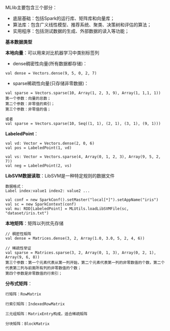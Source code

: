 MLlib主要包含三个部分：

* 底层基础：包括Spark的运行库、矩阵库和向量库；
* 算法库：包含广义线性模型、推荐系统、聚类、决策树和评估的算法；
* 实用程序：包括测试数据的生成、外部数据的读入等功能；



**基本数据类型**



**本地向量**：可以用来对比机器学习中类别标签列

* dense稠密性向量(所有数据都存储)：

```
val dense = Vectors.dense(9, 5, 0, 2, 7)
```

* sparse稀疏性向量(只存储非零数据)：

```
val sparse = Vectors.sparse(10, Array(1, 2, 3, 9), Array(1, 1,1, 1))
第一个参数：向量的总数；
第二个参数：非零值的索引；
第三个参数：非零值的值；

或者
val sparse = Vectors.sparse(10, Seq((1, 1), (2, 1), (3, 1), (9, 1)))
```



**LabeledPoint**：

```
val vd: Vector = Vectors.dense(2, 0, 6)
val pos = LabeledPoint(1, vd)

val vs: Vector = Vectors.sparse(4, Array(0, 1, 2, 3), Array(9, 5, 2, 7))
val neg = LabeledPoint(2, vs)
```



**LibSVM数据读取**：LibSVM是一种特定规则的数据文件

```
数据格式：
Label index:value1 index2: value2 ... 

val conf = new SparkConf().setMaster("local[*]").setAppName("iris")
val sc = new SparkContext(conf)
val mu: RDD[LabeledPoint] = MLUtils.loadLibSVMFile(sc, "dataset/iris.txt")
```



**本地矩阵**：矩阵以列优先存储

```
// 稠密性矩阵
val dense = Matrices.dense(3, 2, Array(1.0, 3.0, 5, 2, 4, 6))

// 稀疏性举证
val sparse = Matrices.sparse(3, 2, Array(0, 1, 3), Array(0, 2, 1), Array(9, 6, 8))
第三个参数：第一个元素代表从第一列开始，第二个元素代表第一列的非零数值的个数，第二个代表第二列与前面所有列的非零数值的个数；
第四个参数是非零数值的行索引；
```



**分布式矩阵**：

```
行矩阵：RowMatrix

行索引矩阵：IndexedRowMatrix

三元组矩阵：MatrixEntry构成，适合稀疏矩阵

分块矩阵：BlockMatrix


```















